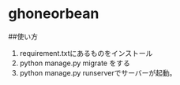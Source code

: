 # ghoneorbean
##使い方
1. requirement.txtにあるものをインストール
2. python manage.py migrate をする
3. python manage.py runserverでサーバーが起動。
